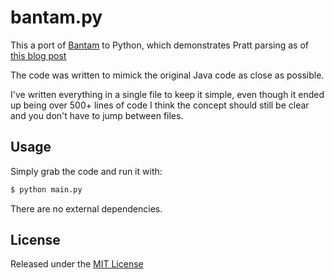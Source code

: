 # bantam.py
This a port of [Bantam](https://github.com/munificent/bantam) to Python, which demonstrates Pratt parsing as of [this blog post](http://journal.stuffwithstuff.com/2011/03/19/pratt-parsers-expression-parsing-made-easy/)

The code was written to mimick the original Java code as close as possible.

I've written everything in a single file to keep it simple, even though it ended up being over 500+ lines of code I think the concept should still be clear and you don't have to jump between files.

## Usage
Simply grab the code and run it with:
```sh
$ python main.py
```
There are no external dependencies.

## License
Released under the [MIT License](LICENSE)
